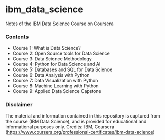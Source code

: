 # ibm_data_science
Notes of the IBM Data Science Course on Coursera

### Contents
* Course 1: What is Data Science?
* Course 2: Open Source tools for Data Science
* Course 3: Data Science Methodology
* Course 4: Python for Data Science and AI
* Course 5: Databases and SQL for Data Science
* Course 6: Data Analysis with Python
* Course 7: Data Visualization with Python
* Course 8: Machine Learning with Python
* Course 9: Applied Data Science Capstone

### Disclaimer

The material and information contained in this repository is captured from the course (IBM Data Science), and is provided for educational and informational purposes only. 
Credits: IBM, Coursera (https://www.coursera.org/professional-certificates/ibm-data-science)
